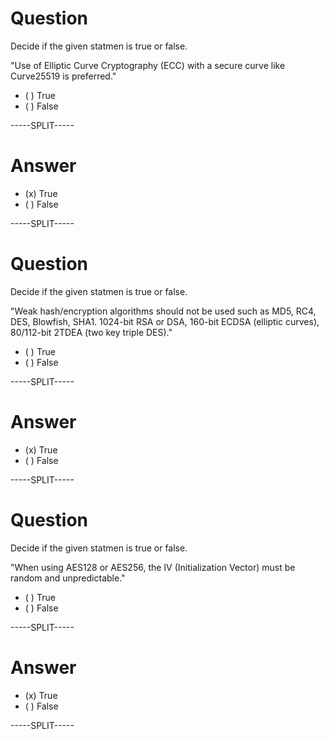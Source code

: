# Question

Decide if the given statmen is true or false.

"Use of Elliptic Curve Cryptography (ECC) with a secure curve like Curve25519 is preferred."

* ( ) True
* ( ) False

-----SPLIT-----

# Answer

* (x) True
* ( ) False

-----SPLIT-----


# Question

Decide if the given statmen is true or false.

"Weak hash/encryption algorithms should not be used such as MD5, RC4, DES, Blowfish, SHA1. 1024-bit RSA or DSA, 160-bit ECDSA (elliptic curves), 80/112-bit 2TDEA (two key triple DES)."

* ( ) True
* ( ) False

-----SPLIT-----

# Answer

* (x) True
* ( ) False

-----SPLIT-----


# Question

Decide if the given statmen is true or false.

"When using AES128 or AES256, the IV (Initialization Vector) must be random and unpredictable."

* ( ) True
* ( ) False

-----SPLIT-----

# Answer

* (x) True
* ( ) False

-----SPLIT-----